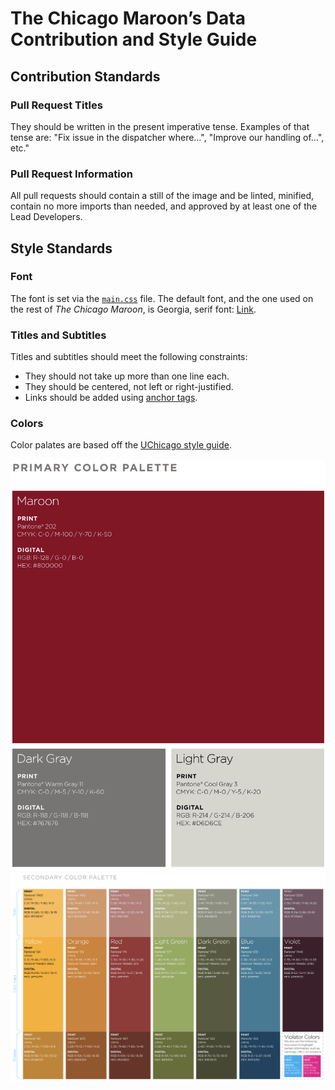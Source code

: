 # The Chicago Maroon’s Data Contribution and Style Guide

## Contribution Standards

### Pull Request Titles
They should be written in the present imperative tense. Examples of that tense are:
"Fix issue in the dispatcher where…", "Improve our handling of…", etc."

### Pull Request Information
All pull requests should contain a still of the image and be linted, minified, contain no more imports than needed, and approved by at least one of the Lead Developers.

## Style Standards

### Font
The font is set via the [`main.css`](./static/main.css) file. The default font, and the one used on the rest of *The Chicago Maroon*, is Georgia, serif font: [Link](https://www.cssfontstack.com/Georgia).

### Titles and Subtitles
Titles and subtitles should meet the following constraints:
- They should not take up more than one line each.
- They should be centered, not left or right-justified.
- Links should be added using [anchor tags](https://developer.mozilla.org/en-US/docs/Web/HTML/Element/a).

### Colors
Color palates are based off the [UChicago style guide](https://news.uchicago.edu/sites/default/files/attachments/_uchicago.identity.guidelines.pdf).

<img src="static/primary-colors.png" alt="UChicago primary colors."/>

<img src="static/secondary-colors.png" alt="UChicago secondary colors."/>
